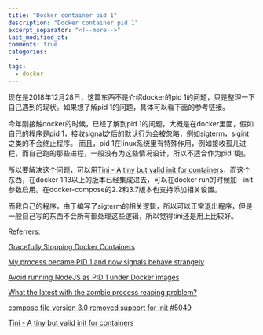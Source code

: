 ```yaml
---
title: "Docker container pid 1"
description: "Docker container pid 1"
excerpt_separator: "<!--more-->"
last_modified_at: 
comments: true
categories:
  -
tags:
  - docker
---
```


现在是2018年12月28日，这篇东西不是介绍docker的pid 1的问题，只是整理一下自己遇到的现状。如果想了解pid 1的问题，具体可以看下面的参考链接。

今年刚接触docker的时候，已经了解到pid 1的问题，大概是在docker里面，假如自己的程序是pid 1，接收signal之后的默认行为会被忽略，例如sigterm，sigint之类的不会终止程序。
而且，pid 1在linux系统里有特殊作用，例如接收孤儿进程，而自己跑的那些进程，一般没有为这些情况设计，所以不适合作为pid 1跑。

所以要解决这个问题，可以用<a target="_blank" href="https://github.com/krallin/tini">Tini - A tiny but valid init for containers</a>，而这个东西，在docker 1.13以上的版本已经集成进去，可以在docker run的时候加--init参数启用。在docker-compose的2.2和3.7版本也支持添加相关设置。

而我自己的程序，由于编写了sigterm的相关逻辑，所以可以正常退出程序，但是一般自己写的东西不会所有都处理这些逻辑，所以觉得tini还是用上比较好。

Referrers:

<site><a target="_blank" href="https://www.ctl.io/developers/blog/post/gracefully-stopping-docker-containers/">Gracefully Stopping Docker Containers</a></site>

<site><a target="_blank" href="https://hackernoon.com/my-process-became-pid-1-and-now-signals-behave-strangely-b05c52cc551c">My process became PID 1 and now signals behave strangely</a></site>

<site><a target="_blank" href="https://www.elastic.io/nodejs-as-pid-1-under-docker-images/">Avoid running NodeJS as PID 1 under Docker images</a></site>

<site><a target="_blank" href="https://forums.docker.com/t/what-the-latest-with-the-zombie-process-reaping-problem/50758">What the latest with the zombie process reaping problem?</a></site>

<site><a target="_blank" href="https://github.com/docker/compose/issues/5049">compose file version 3.0 removed support for init #5049</a></site>

<site><a target="_blank" href="https://github.com/krallin/tini">Tini - A tiny but valid init for containers</a></site>
